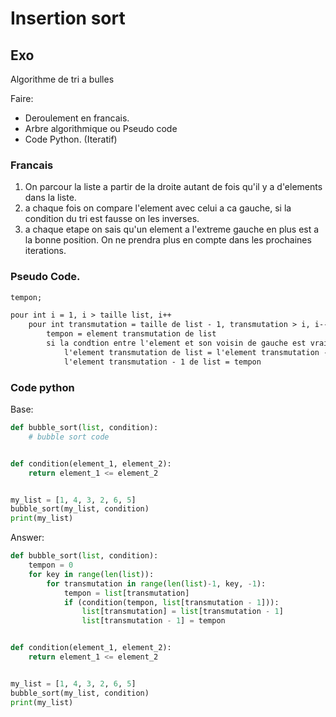 # Insertion sort

## Exo

Algorithme de tri a bulles

Faire:
- Deroulement en francais.
- Arbre algorithmique ou Pseudo code
- Code Python. (Iteratif)

### Francais

1. On parcour la liste a partir de la droite autant de fois qu'il y a d'elements dans la liste.
2. a chaque fois on compare l'element avec celui a ca gauche, si la condition du tri est fausse on les inverses.
3. a chaque etape on sais qu'un element a l'extreme gauche en plus est a la bonne position. On ne prendra plus en compte dans les prochaines iterations.

### Pseudo Code.

```txt
tempon;

pour int i = 1, i > taille list, i++
    pour int transmutation = taille de list - 1, transmutation > i, i--
        tempon = element transmutation de list
        si la condtion entre l'element et son voisin de gauche est vraie
            l'element transmutation de list = l'element transmutation - 1 de list
            l'element transmutation - 1 de list = tempon

```

### Code python

Base:
```py
def bubble_sort(list, condition):
    # bubble sort code


def condition(element_1, element_2):
    return element_1 <= element_2


my_list = [1, 4, 3, 2, 6, 5]
bubble_sort(my_list, condition)
print(my_list)
```

Answer:
```py
def bubble_sort(list, condition):
    tempon = 0
    for key in range(len(list)):
        for transmutation in range(len(list)-1, key, -1):
            tempon = list[transmutation]
            if (condition(tempon, list[transmutation - 1])):
                list[transmutation] = list[transmutation - 1]
                list[transmutation - 1] = tempon


def condition(element_1, element_2):
    return element_1 <= element_2


my_list = [1, 4, 3, 2, 6, 5]
bubble_sort(my_list, condition)
print(my_list)
```